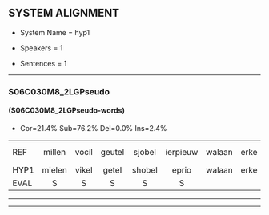 
## SYSTEM ALIGNMENT

- System Name = hyp1

- Speakers = 1

- Sentences = 1

---

### S06C030M8_2LGPseudo

#### (S06C030M8_2LGPseudo-words)

- Cor=21.4%	Sub=76.2%	Del=0.0%	Ins=2.4%

|  |  |  |  |  |  |  |  |  |  |  |  |  |  |  |  |  |  |  |  |  |  |  |  |  |  |  |  |  |  |  |  |  |  |  |  |  |  |  |  |  |  |  |
|:--- |:---:|:---:|:---:|:---:|:---:|:---:|:---:|:---:|:---:|:---:|:---:|:---:|:---:|:---:|:---:|:---:|:---:|:---:|:---:|:---:|:---:|:---:|:---:|:---:|:---:|:---:|:---:|:---:|:---:|:---:|:---:|:---:|:---:|:---:|:---:|:---:|:---:|:---:|:---:|:---:|:---:|:---:|
| REF | millen | vocil | geutel | sjobel | ierpieuw | walaan | erke | haweel | saarweng | gevicht |  | eemde | bepoud | orstalk | veten*(vetten) | gefouw | vurpaand | nizung | fiewon | kneurem | vawaai | strellen*(strelen) | zwieten | foetbans | oonste | muider | grijnken | schielstaug | prilsood | vloender | milste | veurder | * | kloeien | ulen | orponk | schodig | ijpo | menuur | spreikje | hiffreeuw | wooien |
| HYP1 | mielen | vikel | getel | shobel | eprio | walaan | erke | haweel | saarming | gevicht | inde | bepaat | worstouk | vetten | gefoud | vurpand | nieuw | zunig | viwon | kneurem | vawaai | struilen | zweten | voetbans | oorstunnen | wedder | grenken | chilstag | prisoot | vlundr | winsten | verder | kle | kloeien | hullen | oorsponk | schodig | eppel | menuur | spreekje | gisreel | woien |
| EVAL | S | S | S | S | S |  |  |  | S |  | I | S | S | S | S | S | S | S | S |  |  | S | S | S | S | S | S | S | S | S | S | S | S |  | S | S |  | S |  | S | S | S |
---

---
